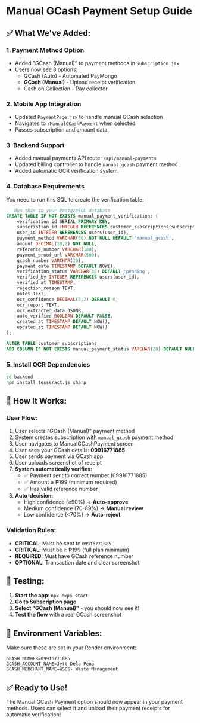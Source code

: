 # Manual GCash Payment Setup Guide

## ✅ What We've Added:

### 1. **Payment Method Option**
- Added "GCash (Manual)" to payment methods in `Subscription.jsx`
- Users now see 3 options:
  - GCash (Auto) - Automated PayMongo
  - **GCash (Manual)** - Upload receipt verification
  - Cash on Collection - Pay collector

### 2. **Mobile App Integration**
- Updated `PaymentPage.jsx` to handle manual GCash selection
- Navigates to `/ManualGCashPayment` when selected
- Passes subscription and amount data

### 3. **Backend Support**
- Added manual payments API route: `/api/manual-payments`
- Updated billing controller to handle `manual_gcash` payment method
- Added automatic OCR verification system

### 4. **Database Requirements**
You need to run this SQL to create the verification table:

```sql
-- Run this in your PostgreSQL database
CREATE TABLE IF NOT EXISTS manual_payment_verifications (
    verification_id SERIAL PRIMARY KEY,
    subscription_id INTEGER REFERENCES customer_subscriptions(subscription_id),
    user_id INTEGER REFERENCES users(user_id),
    payment_method VARCHAR(50) NOT NULL DEFAULT 'manual_gcash',
    amount DECIMAL(10,2) NOT NULL,
    reference_number VARCHAR(100),
    payment_proof_url VARCHAR(500),
    gcash_number VARCHAR(20),
    payment_date TIMESTAMP DEFAULT NOW(),
    verification_status VARCHAR(30) DEFAULT 'pending',
    verified_by INTEGER REFERENCES users(user_id),
    verified_at TIMESTAMP,
    rejection_reason TEXT,
    notes TEXT,
    ocr_confidence DECIMAL(5,2) DEFAULT 0,
    ocr_report TEXT,
    ocr_extracted_data JSONB,
    auto_verified BOOLEAN DEFAULT FALSE,
    created_at TIMESTAMP DEFAULT NOW(),
    updated_at TIMESTAMP DEFAULT NOW()
);

ALTER TABLE customer_subscriptions 
ADD COLUMN IF NOT EXISTS manual_payment_status VARCHAR(20) DEFAULT NULL;
```

### 5. **Install OCR Dependencies**
```bash
cd backend
npm install tesseract.js sharp
```

## 🔧 How It Works:

### **User Flow:**
1. User selects "GCash (Manual)" payment method
2. System creates subscription with `manual_gcash` payment method
3. User navigates to ManualGCashPayment screen
4. User sees your GCash details: **09916771885**
5. User sends payment via GCash app
6. User uploads screenshot of receipt
7. **System automatically verifies:**
   - ✅ Payment sent to correct number (09916771885)
   - ✅ Amount ≥ ₱199 (minimum required)
   - ✅ Has valid reference number
8. **Auto-decision:**
   - High confidence (≥90%) → **Auto-approve**
   - Medium confidence (70-89%) → **Manual review**
   - Low confidence (<70%) → **Auto-reject**

### **Validation Rules:**
- **CRITICAL**: Must be sent to `09916771885`
- **CRITICAL**: Must be ≥ ₱199 (full plan minimum)
- **REQUIRED**: Must have GCash reference number
- **OPTIONAL**: Transaction date and clear screenshot

## 🚀 Testing:

1. **Start the app**: `npx expo start`
2. **Go to Subscription page**
3. **Select "GCash (Manual)"** - you should now see it!
4. **Test the flow** with a real GCash screenshot

## 📱 Environment Variables:

Make sure these are set in your Render environment:
```
GCASH_NUMBER=09916771885
GCASH_ACCOUNT_NAME=Jytt Dela Pena
GCASH_MERCHANT_NAME=WSBS- Waste Management
```

## ✅ Ready to Use!

The Manual GCash Payment option should now appear in your payment methods. Users can select it and upload their payment receipts for automatic verification!
